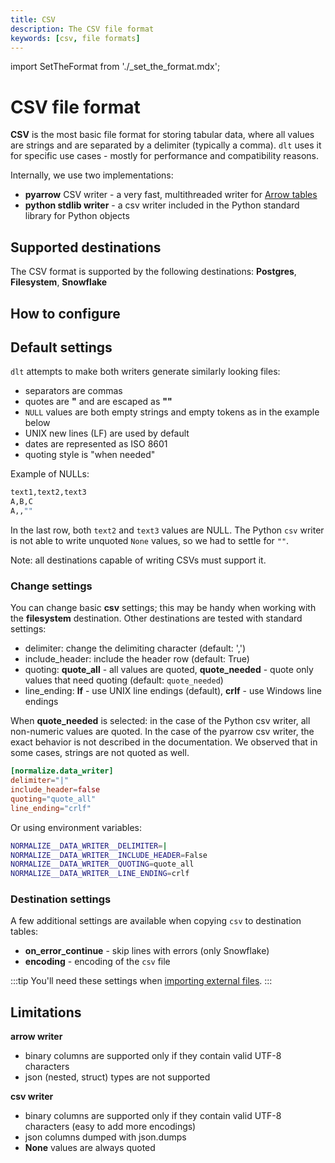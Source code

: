 ```yaml
---
title: CSV
description: The CSV file format
keywords: [csv, file formats]
---
```

import SetTheFormat from './_set_the_format.mdx';

# CSV file format

**CSV** is the most basic file format for storing tabular data, where all values are strings and are separated by a delimiter (typically a comma).
`dlt` uses it for specific use cases - mostly for performance and compatibility reasons.

Internally, we use two implementations:
- **pyarrow** CSV writer - a very fast, multithreaded writer for [Arrow tables](../verified-sources/arrow-pandas.md)
- **python stdlib writer** - a csv writer included in the Python standard library for Python objects

## Supported destinations

The CSV format is supported by the following destinations: **Postgres**, **Filesystem**, **Snowflake**

## How to configure

<SetTheFormat file_type="csv"/>

## Default settings
`dlt` attempts to make both writers generate similarly looking files:
* separators are commas
* quotes are **"** and are escaped as **""**
* `NULL` values are both empty strings and empty tokens as in the example below
* UNIX new lines (LF) are used by default
* dates are represented as ISO 8601
* quoting style is "when needed"

Example of NULLs:
```sh
text1,text2,text3
A,B,C
A,,""
```

In the last row, both `text2` and `text3` values are NULL. The Python `csv` writer
is not able to write unquoted `None` values, so we had to settle for `""`.

Note: all destinations capable of writing CSVs must support it.

### Change settings
You can change basic **csv** settings; this may be handy when working with the **filesystem** destination. Other destinations are tested
with standard settings:

* delimiter: change the delimiting character (default: ',')
* include_header: include the header row (default: True)
* quoting: **quote_all** - all values are quoted, **quote_needed** - quote only values that need quoting (default: `quote_needed`)
* line_ending: **lf** - use UNIX line endings (default), **crlf** - use Windows line endings

When **quote_needed** is selected: in the case of the Python csv writer, all non-numeric values are quoted. In the case of the pyarrow csv writer, the exact behavior is not described in the documentation. We observed that in some cases, strings are not quoted as well.

```toml
[normalize.data_writer]
delimiter="|"
include_header=false
quoting="quote_all"
line_ending="crlf"
```

Or using environment variables:

```sh
NORMALIZE__DATA_WRITER__DELIMITER=|
NORMALIZE__DATA_WRITER__INCLUDE_HEADER=False
NORMALIZE__DATA_WRITER__QUOTING=quote_all
NORMALIZE__DATA_WRITER__LINE_ENDING=crlf
```

### Destination settings
A few additional settings are available when copying `csv` to destination tables:
* **on_error_continue** - skip lines with errors (only Snowflake)
* **encoding** - encoding of the `csv` file

:::tip
You'll need these settings when [importing external files](../../general-usage/resource.md#import-external-files).
:::

## Limitations
**arrow writer**

* binary columns are supported only if they contain valid UTF-8 characters
* json (nested, struct) types are not supported

**csv writer**
* binary columns are supported only if they contain valid UTF-8 characters (easy to add more encodings)
* json columns dumped with json.dumps
* **None** values are always quoted

